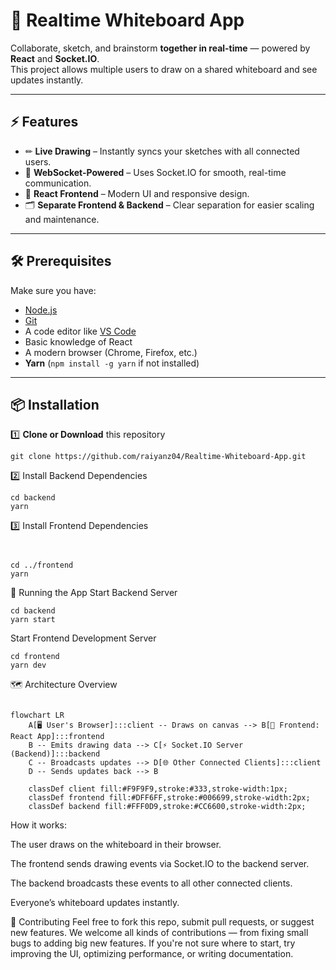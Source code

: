 # 🎨 Realtime Whiteboard App  

Collaborate, sketch, and brainstorm **together in real-time** — powered by **React** and **Socket.IO**.  
This project allows multiple users to draw on a shared whiteboard and see updates instantly.  

---

## ⚡ Features  
- ✏ **Live Drawing** – Instantly syncs your sketches with all connected users.  
- 🔌 **WebSocket-Powered** – Uses Socket.IO for smooth, real-time communication.  
- 🎯 **React Frontend** – Modern UI and responsive design.  
- 🗂 **Separate Frontend & Backend** – Clear separation for easier scaling and maintenance.  

---

## 🛠 Prerequisites  
Make sure you have:  
- [Node.js](https://nodejs.org/)  
- [Git](https://git-scm.com/)  
- A code editor like [VS Code](https://code.visualstudio.com/)  
- Basic knowledge of React  
- A modern browser (Chrome, Firefox, etc.)  
- **Yarn** (`npm install -g yarn` if not installed)  

---

## 📦 Installation  

1️⃣ **Clone or Download** this repository  
```
git clone https://github.com/raiyanz04/Realtime-Whiteboard-App.git
```

2️⃣ Install Backend Dependencies

```
cd backend
yarn
```
3️⃣ Install Frontend Dependencies
```


cd ../frontend
yarn
```
🚀 Running the App
Start Backend Server
```
cd backend
yarn start
```
Start Frontend Development Server
```
cd frontend
yarn dev
```
🗺 Architecture Overview
```mermaid

flowchart LR
    A[🖥 User's Browser]:::client -- Draws on canvas --> B[🎨 Frontend: React App]:::frontend
    B -- Emits drawing data --> C[⚡ Socket.IO Server (Backend)]:::backend
    C -- Broadcasts updates --> D[🌐 Other Connected Clients]:::client
    D -- Sends updates back --> B

    classDef client fill:#F9F9F9,stroke:#333,stroke-width:1px;
    classDef frontend fill:#DFF6FF,stroke:#006699,stroke-width:2px;
    classDef backend fill:#FFF0D9,stroke:#CC6600,stroke-width:2px;
```
How it works:

The user draws on the whiteboard in their browser.

The frontend sends drawing events via Socket.IO to the backend server.

The backend broadcasts these events to all other connected clients.

Everyone’s whiteboard updates instantly.

🤝 Contributing
Feel free to fork this repo, submit pull requests, or suggest new features.
We welcome all kinds of contributions — from fixing small bugs to adding big new features.
If you're not sure where to start, try improving the UI, optimizing performance, or writing documentation.
